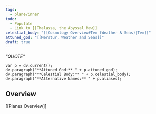 ```yaml
---
tags:
  - plane/inner
todo:
  - Populate
  - Link to [[Thalassa, the Abyssal Maw]]
celestial_body: "[[Cosmology Overview#Tem (Weather & Seas)|Tem]]"
attuned_god: "[[Merstur, Weather and Seas]]"
draft: true
---
```

*"QUOTE"*
```dataviewjs
var p = dv.current();
dv.paragraph("**Attuned God:** " + p.attuned_god);
dv.paragraph("**Celestial Body:** " + p.celestial_body);
dv.paragraph("**Alternative Names:** " + p.aliases);
```
## Overview

[[Planes Overview]]